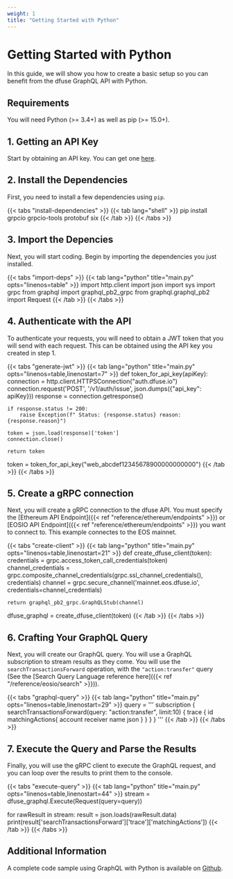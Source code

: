 ```yaml
---
weight: 1
title: "Getting Started with Python"
---
```


# Getting Started with Python

In this guide, we will show you how to create a basic setup so you can benefit from the dfuse GraphQL API with Python.

## Requirements

You will need Python (>= 3.4+) as well as pip (>= 15.0+).

## 1. Getting an API Key

Start by obtaining an API key. You can get one [here](https://app.dfuse.io).

## 2. Install the Dependencies

First, you need to install a few dependencies using `pip`.

{{< tabs "install-dependencies" >}}
{{< tab lang="shell" >}}
pip install grpcio grpcio-tools protobuf six
{{< /tab >}}
{{< /tabs >}}

## 3. Import the Depencies

Next, you will start coding. Begin by importing the dependencies you just installed.

{{< tabs "import-deps" >}}
{{< tab lang="python" title="main.py" opts="linenos=table" >}}
import http.client
import json
import sys
import grpc
from graphql import graphql_pb2_grpc
from graphql.graphql_pb2 import Request
{{< /tab >}}
{{< /tabs >}}

## 4. Authenticate with the API

To authenticate your requests, you will need to obtain a JWT token that you will send with each request. This can be obtained using the API key you created in step 1.

{{< tabs "generate-jwt" >}}
{{< tab lang="python" title="main.py" opts="linenos=table,linenostart=7" >}}
def token_for_api_key(apiKey):
    connection = http.client.HTTPSConnection("auth.dfuse.io")
    connection.request('POST', '/v1/auth/issue', json.dumps({"api_key": apiKey}))
    response = connection.getresponse()

    if response.status != 200:
        raise Exception(f" Status: {response.status} reason: {response.reason}")

    token = json.load(response)['token']
    connection.close()

    return token

token = token_for_api_key("web_abcdef12345678900000000000")
{{< /tab >}}
{{< /tabs >}}

## 5. Create a gRPC connection

Next, you will create a gRPC connection to the dfuse API. You must specify the [Ethereum API Endpoint]({{< ref "reference/ethereum/endpoints" >}}) or [EOSIO API Endpoint]({{< ref "reference/ethereum/endpoints" >}}) you want to connect to. This example connectes to the EOS mainnet.

{{< tabs "create-client" >}}
{{< tab lang="python" title="main.py" opts="linenos=table,linenostart=21" >}}
def create_dfuse_client(token):
    credentials = grpc.access_token_call_credentials(token)
    channel_credentials = grpc.composite_channel_credentials(grpc.ssl_channel_credentials(), credentials)
    channel = grpc.secure_channel('mainnet.eos.dfuse.io', credentials=channel_credentials)

    return graphql_pb2_grpc.GraphQLStub(channel)

dfuse_graphql = create_dfuse_client(token)
{{< /tab >}}
{{< /tabs >}}

## 6. Crafting Your GraphQL Query

Next, you will create our GraphQL query. You will use a GraphQL subscription to stream results as they come. You will use the `searchTransactionsForward` operation, with the `"action:transfer"` query (See the [Search Query Language reference here]({{< ref "/reference/eosio/search" >}})).

{{< tabs "graphql-query" >}}
{{< tab lang="python" title="main.py" opts="linenos=table,linenostart=29" >}}
query = '''
subscription {
  searchTransactionsForward(query: "action:transfer", limit:10) {
    trace {
      id
      matchingActions{
        account
        receiver
        name 
        json
      }
    }
  }
}
'''
{{< /tab >}}
{{< /tabs >}}

## 7. Execute the Query and Parse the Results

Finally, you will use the gRPC client to execute the GraphQL request, and you can loop over the results to print them to the console.

{{< tabs "execute-query" >}}
{{< tab lang="python" title="main.py" opts="linenos=table,linenostart=44" >}}
stream = dfuse_graphql.Execute(Request(query=query))

for rawResult in stream:
    result = json.loads(rawResult.data)
    print(result['searchTransactionsForward']['trace']['matchingActions'])
{{< /tab >}}
{{< /tabs >}}


## Additional Information

A complete code sample using GraphQL with Python is available on [Github](https://github.com/dfuse-io/example-graphql-python).